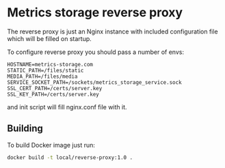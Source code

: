 # Metrics storage reverse proxy

The reverse proxy is just an Nginx instance with included configuration file which will be filled on startup.

To configure reverse proxy you should pass a number of envs:
```
HOSTNAME=metrics-storage.com
STATIC_PATH=/files/static
MEDIA_PATH=/files/media
SERVICE_SOCKET_PATH=/sockets/metrics_storage_service.sock
SSL_CERT_PATH=/certs/server.key
SSL_KEY_PATH=/certs/server.key
```
and init script will fill nginx.conf file with it.

## Building

To build Docker image just run:
```bash
docker build -t local/reverse-proxy:1.0 .
```
